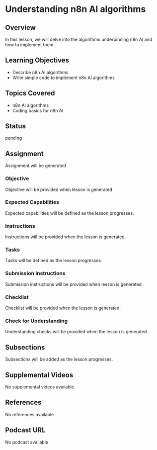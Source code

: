 # Understanding n8n AI algorithms

## Overview

In this lesson, we will delve into the algorithms underpinning n8n AI and how to implement them.

## Learning Objectives

- Describe n8n AI algorithms
- Write simple code to implement n8n AI algorithms

## Topics Covered

- n8n AI algorithms
- Coding basics for n8n AI

## Status

pending

## Assignment

Assignment will be generated

### Objective

Objective will be provided when lesson is generated

### Expected Capabilities

Expected capabilities will be defined as the lesson progresses.

### Instructions

Instructions will be provided when the lesson is generated.

### Tasks

Tasks will be defined as the lesson progresses.

### Submission Instructions

Submission instructions will be provided when lesson is generated

### Checklist

Checklist will be provided when the lesson is generated.

### Check for Understanding

Understanding checks will be provided when the lesson is generated.

## Subsections

Subsections will be added as the lesson progresses.

## Supplemental Videos

No supplemental videos available

## References

No references available

## Podcast URL

No podcast available